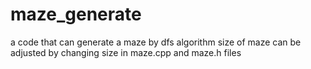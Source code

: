 # maze_generate

a code that can generate a maze by dfs algorithm
size of maze can be adjusted by changing size in maze.cpp and maze.h files
